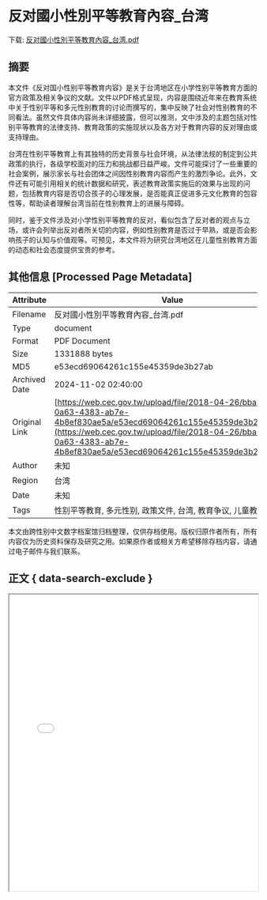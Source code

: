 # 反对國小性別平等教育內容_台湾

<!-- tcd_download_link -->
下载: [反对國小性別平等教育內容_台湾.pdf](反对國小性別平等教育內容_台湾.pdf)
<!-- tcd_download_link_end -->

## 摘要

<!-- tcd_abstract -->
本文件《反对国小性别平等教育内容》是关于台湾地区在小学性别平等教育方面的官方政策及相关争议的文献。文件以PDF格式呈现，内容是围绕近年来在教育系统中关于性别平等和多元性别教育的讨论而撰写的，集中反映了社会对性别教育的不同看法。虽然文件具体内容尚未详细披露，但可以推测，文中涉及的主题包括对性别平等教育的法律支持、教育政策的实施现状以及各方对于教育内容的反对理由或支持理由。

台湾在性别平等教育上有其独特的历史背景与社会环境，从法律法规的制定到公共政策的执行，各级学校面对的压力和挑战都日益严峻。文件可能探讨了一些重要的社会案例，展示家长与社会团体之间因性别教育内容而产生的激烈争论。此外，文件还有可能引用相关的统计数据和研究，表述教育政策实施后的效果与出现的问题，包括教育内容是否切合孩子的心理发展，是否能真正促进多元文化教育的包容性等，帮助读者理解台湾当前在性别教育上的进展与障碍。

同时，鉴于文件涉及对小学性别平等教育的反对，看似包含了反对者的观点与立场，或许会列举出反对者所关切的内容，例如性别教育是否过于早熟，或是否会影响孩子的认知与价值观等。可预见，本文件将为研究台湾地区在儿童性别教育方面的动态和社会态度提供宝贵的参考。

<!-- tcd_abstract_end -->

## 其他信息 [Processed Page Metadata]

| Attribute       | Value                                  |
|-----------------|----------------------------------------|
| Filename        | 反对國小性別平等教育內容_台湾.pdf                             |
| Type            | document                                 |
| Format          | PDF Document                               |
| Size            | 1331888 bytes                           |
| MD5             | e53ecd69064261c155e45359de3b27ab                                  |
| Archived Date   | 2024-11-02 02:40:00                             |
| Original Link   | [https://web.cec.gov.tw/upload/file/2018-04-26/bba3c8bb-0a63-4383-ab7e-4b8ef830ae5a/e53ecd69064261c155e45359de3b27ab.pdf](https://web.cec.gov.tw/upload/file/2018-04-26/bba3c8bb-0a63-4383-ab7e-4b8ef830ae5a/e53ecd69064261c155e45359de3b27ab.pdf)                         |
| Author          | 未知                               |
| Region          | 台湾                               |
| Date            | 未知                                 |
| Tags            | 性别平等教育, 多元性别, 政策文件, 台湾, 教育争议, 儿童教育                                 |

本文由跨性别中文数字档案馆归档整理，仅供存档使用。版权归原作者所有，所有内容仅为历史资料保存及研究之用。如果原作者或相关方希望移除存档内容，请通过电子邮件与我们联系。

## 正文 { data-search-exclude }

<!-- tcd_main_text -->
<iframe src="../反对國小性別平等教育內容_台湾.pdf" width="100%" height="600px">
    <p>无法显示PDF，请下载查看。</p>
</iframe>
<!-- tcd_main_text_end -->

